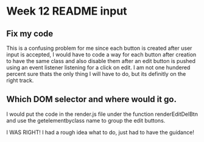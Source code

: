 # Week 12 README input

## Fix my code
This is a confusing problem for me since each button is created after user input is accepted, I would have to code a way for each button after creation to have the same class and also disable them after an edit button is pushed using an event listener listening for a click on edit. I am not one hundered percent sure thats the only thing I will have to do, but its definitly on the right track.

## Which DOM selector and where would it go.
I would put the code in the render.js file under the function renderEditDelBtn and use the getelementbyclass name to group the edit buttons.



I WAS RIGHT! I had a rough idea what to do, just had to have the guidance!